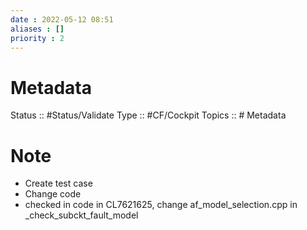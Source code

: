 ```yaml
---
date : 2022-05-12 08:51
aliases : []
priority : 2
---
```

# Metadata
Status :: #Status/Validate 
Type :: #CF/Cockpit 
Topics :: # Metadata
# Note
* Create test case
* Change code
* checked in code in CL7621625, change af_model_selection.cpp in \_check\_subckt\_fault\_model
